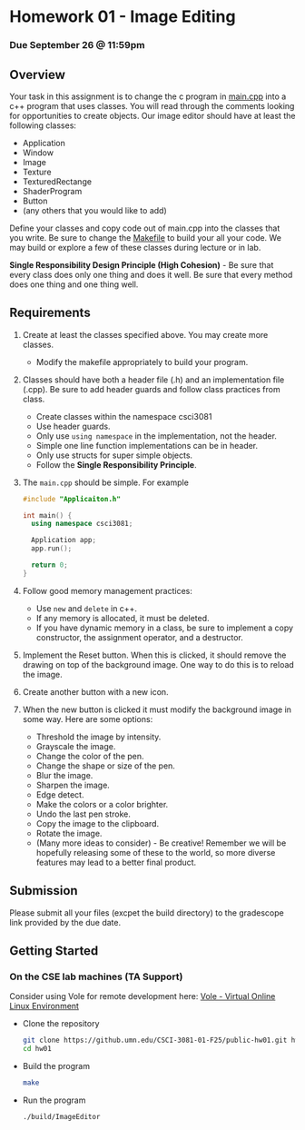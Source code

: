 # Homework 01 - Image Editing
### Due September 26 @ 11:59pm

## Overview

Your task in this assignment is to change the c program in [main.cpp](https://github.umn.edu/CSCI-3081-01-F25/public-hw01/blob/main/main.cpp) into a c++ program that uses classes.  You will read through the comments looking for opportunities to create objects.  Our image editor should have at least the following classes:

* Application
* Window
* Image
* Texture
* TexturedRectange
* ShaderProgram
* Button
* (any others that you would like to add)

Define your classes and copy code out of main.cpp into the classes that you write.  Be sure to change the [Makefile](https://github.umn.edu/CSCI-3081-01-F25/public-hw01/blob/main/Makefile) to build your all your code.  We may build or explore a few of these  classes during lecture or in lab.

**Single Responsibility Design Principle (High Cohesion)** - Be sure that every class does only one thing and does it well.  Be sure that every method does one thing and one thing well.

## Requirements

1. Create at least the classes specified above.  You may create more classes.
   * Modify the makefile appropriately to build your program.
   
2. Classes should have both a header file (.h) and an implementation file (.cpp).  Be sure to add header guards and follow class practices from class.
   * Create classes within the namespace csci3081
   * Use header guards.
   * Only use ```using namespace``` in the implementation, not the header.
   * Simple one line function implementations can be in header.
   * Only use structs for super simple objects.
   * Follow the **Single Responsibility Principle**.
     
3. The ```main.cpp``` should be simple.  For example
   ```c++
   #include "Applicaiton.h"

   int main() {
     using namespace csci3081;
   
     Application app;
     app.run();
   
     return 0;
   }
   ```
   
4. Follow good memory management practices:
   * Use ```new``` and ```delete``` in c++.
   * If any memory is allocated, it must be deleted.
   * If you have dynamic memory in a class, be sure to implement a copy constructor, the assignment operator, and a destructor.
     
5. Implement the Reset button.  When this is clicked, it should remove the drawing on top of the background image.  One way to do this is to reload the image.
   
6. Create another button with a new icon.
   
7. When the new button is clicked it must modify the background image in some way.  Here are some options:
   * Threshold the image by intensity.
   * Grayscale the image.
   * Change the color of the pen.
   * Change the shape or size of the pen.
   * Blur the image.
   * Sharpen the image.
   * Edge detect.
   * Make the colors or a color brighter.
   * Undo the last pen stroke.
   * Copy the image to the clipboard.
   * Rotate the image.
   * (Many more ideas to consider) -  Be creative!  Remember we will be hopefully releasing some of these to the world, so more diverse features may lead to a better final product.

## Submission

Please submit all your files (excpet the build directory) to the gradescope link provided by the due date.

## Getting Started

### On the CSE lab machines (TA Support)

Consider using Vole for remote development here:  [Vole - Virtual Online Linux Environment](https://cse.umn.edu/cseit/self-help-guides/virtual-online-linux-environment-vole)

* Clone the repository
  ```bash
  git clone https://github.umn.edu/CSCI-3081-01-F25/public-hw01.git hw01
  cd hw01
  ```
* Build the program
  ```bash
  make
  ```
* Run the program
  ```bash
  ./build/ImageEditor
  ```
